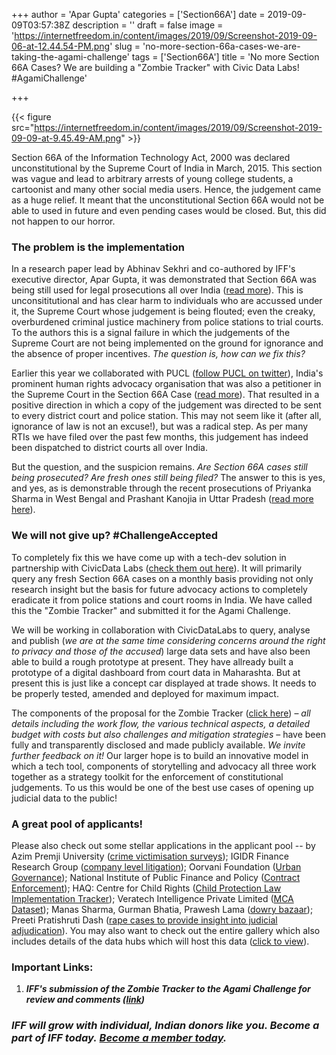 +++
author = 'Apar Gupta'
categories = ['Section66A']
date = 2019-09-09T03:57:38Z
description = ''
draft = false
image = 'https://internetfreedom.in/content/images/2019/09/Screenshot-2019-09-06-at-12.44.54-PM.png'
slug = 'no-more-section-66a-cases-we-are-taking-the-agami-challenge'
tags = ['Section66A']
title = 'No more Section 66A Cases? We are building a "Zombie Tracker" with Civic Data Labs! #AgamiChallenge'

+++


{{< figure src="https://internetfreedom.in/content/images/2019/09/Screenshot-2019-09-09-at-9.45.49-AM.png" >}}

Section 66A of the Information Technology Act, 2000 was declared unconstitutional by the Supreme Court of India in March, 2015. This section was vague and lead to arbitrary arrests of young college students, a cartoonist and many other social media users. Hence, the judgement came as a huge relief. It meant that the unconstitutional Section 66A would not be able to used in future and even pending cases would be closed. But, this did not happen to our horror.

### The problem is the implementation

In a research paper lead by Abhinav Sekhri and co-authored by IFF's executive director, Apar Gupta, it was demonstrated that Section 66A was being still used for legal prosecutions all over India ([read more](https://internetfreedom.in/66a-zombie/)). This is unconsititutional and has clear harm to individuals who are accussed under it, the Supreme Court whose judgement is being flouted; even the creaky, overburdened criminal justice machinery from police stations to trial courts. To the authors this is a signal failure in which the judgements of the Supreme Court are not being implemented on the ground for ignorance and the absence of proper incentives. _The question is, how can we fix this?_

Earlier this year we collaborated with PUCL ([follow PUCL on twitter](https://twitter.com/puclindia?lang=en)), India's prominent human rights advocacy organisation that was also a petitioner in the Supreme Court in the Section 66A Case ([read more](https://internetfreedom.in/section-66a-bites-the-zombie-dust-righttomeme-section66a/)). That resulted in a positive direction in which a copy of the judgement was directed to be sent to every district court and police station. This may not seem like it (after all, ignorance of law is not an excuse!), but was a radical step. As per many RTIs we have filed over the past few months, this judgement has indeed been dispatched to district courts all over India.

But the question, and the suspicion remains. _Are Section 66A cases still being prosecuted? Are fresh ones still being filed?_ The answer to this is yes, and yes, as is demonstrable through the recent prosecutions of Priyanka Sharma in West Bengal and Prashant Kanojia in Uttar Pradesh ([read more here](https://internetfreedom.in/phantom-sensations-of-66a/)).

### We will not give up? #ChallengeAccepted

To completely fix this we have come up with a tech-dev solution in partnership with CivicData Labs ([check them out here](https://www.civicdatalab.in/)). It will primarily query any fresh Section 66A cases on a monthly basis providing not only research insight but the basis for future advocacy actions to completely eradicate it from police stations and court rooms in India. We have called this the "Zombie Tracker" and submitted it for the Agami Challenge.

We will be working in collaboration with CivicDataLabs to query, analyse and publish (_we are at the same time considering concerns around the right to privacy and those of the accused_) large data sets and have also been able to build a rough prototype at present. They have allready built a prototype of a digital dashboard from court data in Maharashta. But at present this is just like a concept car displayed at trade shows. It needs to be properly tested, amended and deployed for maximum impact.

The components of the proposal for the Zombie Tracker ([click here](https://agamichallenges.awardsplatform.com/gallery/NeLxyneZ/xdQPvNEz?search=426dea9e9f5cff1e-3)) – _all details including the work flow, the various technical aspects, a detailed budget with costs but also challenges and mitigation strategies_ – have been fully and transparently disclosed and made publicly available. _We invite further feedback on it!_ Our larger hope is to build an innovative model in which a tech tool, components of storytelling and advocacy all three work together as a strategy toolkit for the enforcement of constitutional judgements. To us this would be one of the best use cases of opening up judicial data to the public!

### A great pool of applicants!

Please also check out some stellar applications in the applicant pool -- by Azim Premji University ([crime victimisation surveys](https://agamichallenges.awardsplatform.com/gallery/NeLxyneZ/EKpYdneZ?search=426dea9e9f5cff1e-5)); IGIDR Finance Research Group ([company level litigation](https://agamichallenges.awardsplatform.com/gallery/NeLxyneZ/ZPZKnBWz?search=426dea9e9f5cff1e-4)); Oorvani Foundation ([Urban Governance](https://agamichallenges.awardsplatform.com/gallery/NeLxyneZ/KVpalmrg?search=426dea9e9f5cff1e-15)); National Institute of Public Finance and Policy ([Contract Enforcement](https://agamichallenges.awardsplatform.com/gallery/NeLxyneZ/WyelnDrQ?search=426dea9e9f5cff1e-13)); HAQ: Centre for Child Rights ([Child Protection Law Implementation Tracker](https://agamichallenges.awardsplatform.com/gallery/NeLxyneZ/YpZAkXMK?search=426dea9e9f5cff1e-10)); Veratech Intelligence Private Limited ([MCA Dataset](https://agamichallenges.awardsplatform.com/gallery/NeLxyneZ/xQgKvoaQ?search=426dea9e9f5cff1e-7)); Manas Sharma, Gurman Bhatia, Prawesh Lama ([dowry bazaar](https://agamichallenges.awardsplatform.com/gallery/NeLxyneZ/YqQjoZAw?search=426dea9e9f5cff1e-8)); Preeti Pratishruti Dash ([rape cases to provide insight into judicial adjudication](https://agamichallenges.awardsplatform.com/gallery/NeLxyneZ/yvbPzjJR?search=426dea9e9f5cff1e-1)). You may also want to check out the entire gallery which also includes details of the data hubs which will host this data ([click to view](https://agamichallenges.awardsplatform.com/gallery/NeLxyneZ)).

### Important Links:

1. _**IFF's submission of the Zombie Tracker to the Agami Challenge for review and comments ([link](https://agamichallenges.awardsplatform.com/gallery/NeLxyneZ/xdQPvNEz?search=426dea9e9f5cff1e-3))**_

### _IFF will grow with individual, Indian donors like you. Become a part of IFF today._ [_Become a member today_](https://internetfreedom.in/donate/)_._

